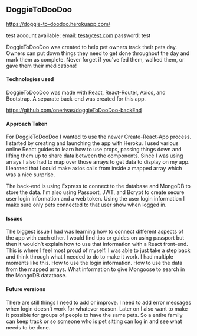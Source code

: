 ## DoggieToDooDoo

https://doggie-to-doodoo.herokuapp.com/

test account available:
email: test@test.com
password: test

DoggieToDooDoo was created to help pet owners track their pets day. Owners can put down things they need to get done throughout the day and mark them as complete. Never forget if you've fed them, walked them, or gave them their medications!

#### Technologies used

DoggieToDooDoo was made with React, React-Router, Axios, and Bootstrap. A separate back-end was created for this app.

https://github.com/onerivas/doggieToDooDoo-backEnd

#### Approach Taken

For DoggieToDooDoo I wanted to use the newer Create-React-App process. I started by creating and launching the app with Heroku. I used various online React guides to learn how to use props, passing things down and lifting them up to share data between the components. Since I was using arrays I also had to map over those arrays to get data to display on my app. I learned that I could make axios calls from inside a mapped array which was a nice surprise.

The back-end is using Express to connect to the database and MongoDB to store the data. I'm also using Passport, JWT, and Bcrypt to create secure user login information and a web token. Using the user login information I make sure only pets connected to that user show when logged in.


#### Issues

The biggest issue I had was learning how to connect different aspects of the app with each other. I would find tips or guides on using passport but then it wouldn't explain how to use that information with a React front-end. This is where I feel most proud of myself. I was able to just take a step back and think through what I needed to do to make it work. I had multiple moments like this. How to use the login information. How to use the data from the mapped arrays. What information to give Mongoose to search in the MongoDB datatbase.

#### Future versions

There are still things I need to add or improve. I need to add error messages when login doesn't work for whatever reason. Later on I also want to make it possible for groups of people to have the same pets. So a entire family can keep track or so someone who is pet sitting can log in and see what needs to be done.     
